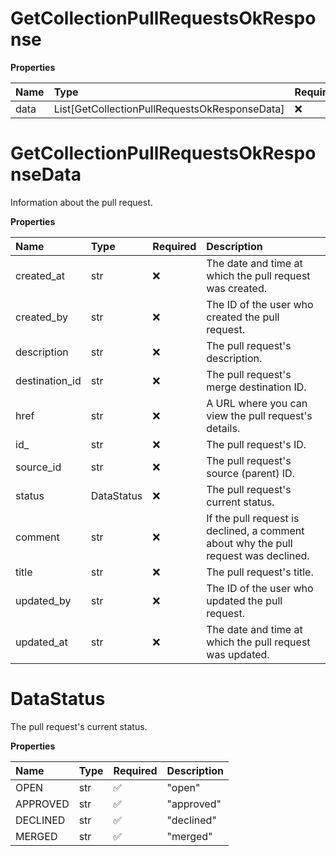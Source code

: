 # GetCollectionPullRequestsOkResponse

**Properties**

| Name | Type                                          | Required | Description |
| :--- | :-------------------------------------------- | :------- | :---------- |
| data | List[GetCollectionPullRequestsOkResponseData] | ❌       |             |

# GetCollectionPullRequestsOkResponseData

Information about the pull request.

**Properties**

| Name           | Type       | Required | Description                                                                         |
| :------------- | :--------- | :------- | :---------------------------------------------------------------------------------- |
| created_at     | str        | ❌       | The date and time at which the pull request was created.                            |
| created_by     | str        | ❌       | The ID of the user who created the pull request.                                    |
| description    | str        | ❌       | The pull request's description.                                                     |
| destination_id | str        | ❌       | The pull request's merge destination ID.                                            |
| href           | str        | ❌       | A URL where you can view the pull request's details.                                |
| id\_           | str        | ❌       | The pull request's ID.                                                              |
| source_id      | str        | ❌       | The pull request's source (parent) ID.                                              |
| status         | DataStatus | ❌       | The pull request's current status.                                                  |
| comment        | str        | ❌       | If the pull request is declined, a comment about why the pull request was declined. |
| title          | str        | ❌       | The pull request's title.                                                           |
| updated_by     | str        | ❌       | The ID of the user who updated the pull request.                                    |
| updated_at     | str        | ❌       | The date and time at which the pull request was updated.                            |

# DataStatus

The pull request's current status.

**Properties**

| Name     | Type | Required | Description |
| :------- | :--- | :------- | :---------- |
| OPEN     | str  | ✅       | "open"      |
| APPROVED | str  | ✅       | "approved"  |
| DECLINED | str  | ✅       | "declined"  |
| MERGED   | str  | ✅       | "merged"    |
